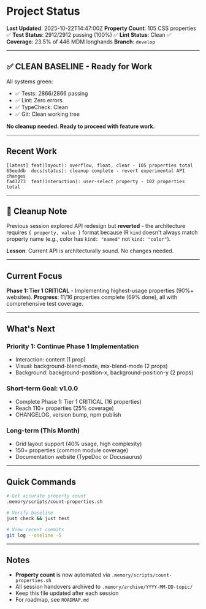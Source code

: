 # Project Status

**Last Updated**: 2025-10-22T14:47:00Z
**Property Count**: 105 CSS properties ✅
**Test Status**: 2912/2912 passing (100%) ✅
**Lint Status**: Clean ✅
**Coverage**: 23.5% of 446 MDM longhands
**Branch**: `develop`

---

## ✅ CLEAN BASELINE - Ready for Work

All systems green:
- ✅ Tests: 2866/2866 passing
- ✅ Lint: Zero errors
- ✅ TypeCheck: Clean
- ✅ Git: Clean working tree

**No cleanup needed. Ready to proceed with feature work.**

---

## Recent Work

```
[latest] feat(layout): overflow, float, clear - 105 properties total
65eeddb  docs(status): cleanup complete - revert experimental API changes
fad3273  feat(interaction): user-select property - 102 properties total
```

---

## 📝 Cleanup Note

Previous session explored API redesign but **reverted** - the architecture requires `{ property, value }` format because IR `kind` doesn't always match property name (e.g., color has `kind: "named"` not `kind: "color"`).

**Lesson**: Current API is architecturally sound. No changes needed.

---

## Current Focus

**Phase 1: Tier 1 CRITICAL** - Implementing highest-usage properties (90%+ websites).
**Progress**: 11/16 properties complete (69% done), all with comprehensive test coverage.

---

## What's Next

### Priority 1: Continue Phase 1 Implementation
- Interaction: content (1 prop)
- Visual: background-blend-mode, mix-blend-mode (2 props)
- Background: background-position-x, background-position-y (2 props)

### Short-term Goal: v1.0.0
- Complete Phase 1: Tier 1 CRITICAL (16 properties)
- Reach 110+ properties (25% coverage)
- CHANGELOG, version bump, npm publish

### Long-term (This Month)
- Grid layout support (40% usage, high complexity)
- 150+ properties (common module coverage)
- Documentation website (TypeDoc or Docusaurus)

---

## Quick Commands

```bash
# Get accurate property count
.memory/scripts/count-properties.sh

# Verify baseline
just check && just test

# View recent commits
git log --oneline -5
```

---

## Notes

- **Property count** is now automated via `.memory/scripts/count-properties.sh`
- All session handovers archived to `.memory/archive/YYYY-MM-DD-topic/`
- Keep this file updated after each session
- For roadmap, see `ROADMAP.md`
